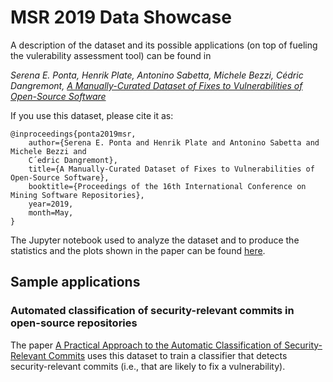# MSR 2019 Data Showcase

A description of the dataset and its possible applications (on top of fueling the vulerability assessment tool) can be found in

*Serena E. Ponta, Henrik Plate, Antonino Sabetta, Michele Bezzi, Cédric Dangremont, [A Manually-Curated Dataset of Fixes to Vulnerabilities of Open-Source Software](http://arxiv.org/abs/1902.02595)*

If you use this dataset, please cite it as:

```
@inproceedings{ponta2019msr,
    author={Serena E. Ponta and Henrik Plate and Antonino Sabetta and Michele Bezzi and
    C´edric Dangremont},
    title={A Manually-Curated Dataset of Fixes to Vulnerabilities of Open-Source Software},
    booktitle={Proceedings of the 16th International Conference on Mining Software Repositories},
    year=2019,
    month=May,
}
```

The Jupyter notebook used to analyze the dataset and to produce the statistics and the plots shown in the paper can be found [here](notebooks).

## Sample applications

### Automated classification of security-relevant commits in open-source repositories

The paper [A Practical Approach to the Automatic Classification of Security-Relevant Commits](https://arxiv.org/abs/1807.02458)
uses this dataset to train a classifier that detects security-relevant commits (i.e., that are likely to fix a vulnerability).
